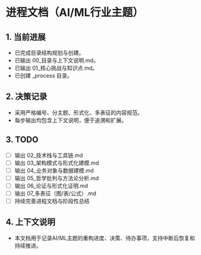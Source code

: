 # 进程文档（AI/ML行业主题）

## 1. 当前进展

- 已完成目录结构规划与创建。
- 已输出 00_目录与上下文说明.md。
- 已输出 01_核心挑战与知识点.md。
- 已创建 _process 目录。

## 2. 决策记录

- 采用严格编号、分主题、形式化、多表征的内容规范。
- 每步输出均包含上下文说明，便于追溯和扩展。

## 3. TODO

- [ ] 输出 02_技术栈与工具链.md
- [ ] 输出 03_架构模式与形式化建模.md
- [ ] 输出 04_业务对象与数据建模.md
- [ ] 输出 05_哲学批判与方法论分析.md
- [ ] 输出 06_论证与形式化证明.md
- [ ] 输出 07_多表征（图/表/公式）.md
- [ ] 持续完善进程文档与阶段性总结

## 4. 上下文说明

- 本文档用于记录AI/ML主题的重构进度、决策、待办事项，支持中断后恢复和持续推进。
